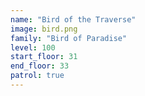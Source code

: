 ```yaml
---
name: "Bird of the Traverse"
image: bird.png
family: "Bird of Paradise"
level: 100
start_floor: 31
end_floor: 33
patrol: true
---
```

